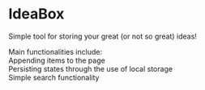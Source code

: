 # IdeaBox
Simple tool for storing your great (or not so great) ideas!

Main functionalities include:  
Appending items to the page  
Persisting states through the use of local storage  
Simple search functionality  
